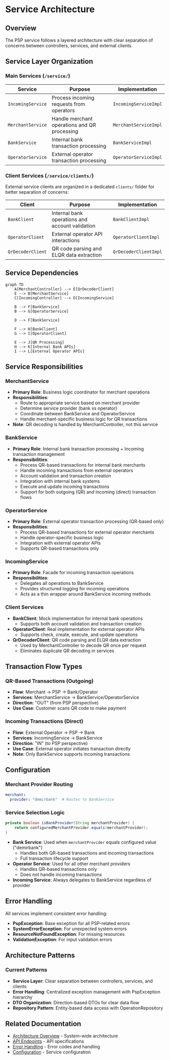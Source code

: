 # Service Architecture

## Overview

The PSP service follows a layered architecture with clear separation of concerns between controllers, services, and external clients.

## Service Layer Organization

### Main Services (`/service/`)

| Service | Purpose | Implementation |
|---------|---------|----------------|
| `IncomingService` | Process incoming requests from operators | `IncomingServiceImpl` |
| `MerchantService` | Handle merchant operations and QR processing | `MerchantServiceImpl` |
| `BankService` | Internal bank transaction processing | `BankServiceImpl` |
| `OperatorService` | External operator transaction processing | `OperatorServiceImpl` |

### Client Services (`/service/clients/`)

External service clients are organized in a dedicated `clients/` folder for better separation of concerns:

| Client | Purpose | Implementation |
|--------|---------|----------------|
| `BankClient` | Internal bank operations and account validation | `BankClientImpl` |
| `OperatorClient` | External operator API interactions | `OperatorClientImpl` |
| `QrDecoderClient` | QR code parsing and ELQR data extraction | `QrDecoderClientImpl` |

## Service Dependencies

```mermaid
graph TD
    A[MerchantController] --> E[QrDecoderClient]
    E --> B[MerchantService]
    C[IncomingController] --> D[IncomingService]
    
    B --> F[BankService]
    B --> G[OperatorService]
    
    D --> F[BankService]
    
    F --> H[BankClient]
    G --> I[OperatorClient]
    
    E --> J[QR Processing]
    H --> K[Internal Bank APIs]
    I --> L[External Operator APIs]
```

## Service Responsibilities

### MerchantService
- **Primary Role**: Business logic coordinator for merchant operations
- **Responsibilities**:
  - Route to appropriate service based on merchant provider
  - Determine service provider (bank vs operator)
  - Coordinate between BankService and OperatorService
  - Handle merchant-specific business logic for QR transactions
- **Note**: QR decoding is handled by MerchantController, not this service

### BankService
- **Primary Role**: Internal bank transaction processing + Incoming transaction management
- **Responsibilities**:
  - Process QR-based transactions for internal bank merchants
  - Handle incoming transactions from external operators
  - Account validation and transaction creation
  - Integration with internal bank systems
  - Execute and update incoming transactions
  - Support for both outgoing (QR) and incoming (direct) transaction flows

### OperatorService
- **Primary Role**: External operator transaction processing (QR-based only)
- **Responsibilities**:
  - Process QR-based transactions for external operator merchants
  - Handle operator-specific business logic
  - Integration with external operator APIs
  - Supports QR-based transactions only

### IncomingService
- **Primary Role**: Facade for incoming transaction operations
- **Responsibilities**:
  - Delegates all operations to BankService
  - Provides structured logging for incoming operations
  - Acts as a thin wrapper around BankService incoming methods

### Client Services
- **BankClient**: Mock implementation for internal bank operations
  - Supports both account validation and transaction creation
- **OperatorClient**: Real implementation for external operator APIs
  - Supports check, create, execute, and update operations
- **QrDecoderClient**: QR code parsing and ELQR data extraction
  - Used by MerchantController to decode QR once per request
  - Eliminates duplicate QR decoding in services

## Transaction Flow Types

### QR-Based Transactions (Outgoing)
- **Flow**: Merchant → PSP → Bank/Operator
- **Services**: MerchantService → BankService/OperatorService
- **Direction**: "OUT" (from PSP perspective)
- **Use Case**: Customer scans QR code to make payment

### Incoming Transactions (Direct)
- **Flow**: External Operator → PSP → Bank
- **Services**: IncomingService → BankService
- **Direction**: "IN" (to PSP perspective)
- **Use Case**: External operator initiates transaction directly
- **Note**: Only BankService supports incoming transactions

## Configuration

### Merchant Provider Routing
```yaml
merchant:
  provider: "demirbank"  # Routes to BankService
```

### Service Selection Logic
```java
private boolean isBankProvider(String merchantProvider) {
    return configuredMerchantProvider.equals(merchantProvider);
}
```

- **Bank Service**: Used when `merchantProvider` equals configured value ("demirbank")
  - Handles both QR-based transactions and incoming transactions
  - Full transaction lifecycle support
- **Operator Service**: Used for all other merchant providers
  - Handles QR-based transactions only
  - Does not handle incoming transactions
- **Incoming Service**: Always delegates to BankService regardless of provider

## Error Handling

All services implement consistent error handling:
- **PspException**: Base exception for all PSP-related errors
- **SystemErrorException**: For unexpected system errors
- **ResourceNotFoundException**: For missing resources
- **ValidationException**: For input validation errors

## Architecture Patterns

### Current Patterns
- **Service Layer**: Clear separation between controllers, services, and clients
- **Error Handling**: Centralized exception management with PspException hierarchy
- **DTO Organization**: Direction-based DTOs for clear data flow
- **Repository Pattern**: Entity-based data access with OperationRepository

## Related Documentation

- [Architecture Overview](architecture.md) - System-wide architecture
- [API Endpoints](../api/endpoints-reference.md) - API specifications
- [Error Handling](../api/error-catalog.md) - Error codes and handling
- [Configuration](../runtime/configuration-reference.md) - Service configuration
